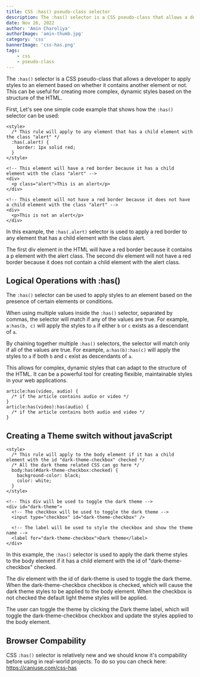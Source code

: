 ```yaml
---
title: CSS :has() pseudo-class selector
description: The :has() selector is a CSS pseudo-class that allows a developer to apply styles to an element based on whether it contains another element or not
date: Nov 26, 2022
author: 'Amin Charoliya'
authorImage: 'amin-thumb.jpg'
category: 'css'
bannerImage: 'css-has.png'
tags:
    - css
    - pseudo-class
---
```


The `:has()` selector is a CSS pseudo-class that allows a developer to apply styles to an element based on whether it contains another element or not. This can be useful for creating more complex, dynamic styles based on the structure of the HTML.

First, Let's see one simple code example that shows how the `:has()` selector can be used:

```html[class="line-numbers"]
<style>
  /* This rule will apply to any element that has a child element with the class "alert" */
  :has(.alert) {
    border: 1px solid red;
  }
</style>

<!-- This element will have a red border because it has a child element with the class "alert" -->
<div>
  <p class="alert">This is an alert</p>
</div>

<!-- This element will not have a red border because it does not have a child element with the class "alert" -->
<div>
  <p>This is not an alert</p>
</div>
```

In this example, the `:has(.alert)` selector is used to apply a red border to any element that has a child element with the class alert.

The first div element in the HTML will have a red border because it contains a p element with the alert class. The second div element will not have a red border because it does not contain a child element with the alert class.

## Logical Operations with :has()

The `:has()` selector can be used to apply styles to an element based on the presence of certain elements or conditions.

When using multiple values inside the `:has()` selector, separated by commas, the selector will match if any of the values are true. For example, `a:has(b, c)` will apply the styles to `a` if either `b` or `c` exists as a descendant of `a`.

By chaining together multiple `:has()` selectors, the selector will match only if all of the values are true. For example, `a:has(b):has(c)` will apply the styles to `a` if both `b` and `c` exist as descendants of `a`.

This allows for complex, dynamic styles that can adapt to the structure of the HTML. It can be a powerful tool for creating flexible, maintainable styles in your web applications.

```css[class="line-numbers"]
article:has(video, audio) {
  /* if the article contains audio or video */
}
article:has(video):has(audio) {
  /* if the article contains both audio and video */
}
```

## Creating a Theme switch without javaScript

```html[class="line-numbers"]
<style>
  /* This rule will apply to the body element if it has a child element with the id "dark-theme-checkbox" checked */
  /* All the dark theme related CSS can go here */
  body:has(#dark-theme-checkbox:checked) {
    background-color: black;
    color: white;
  }
</style>

<!-- This div will be used to toggle the dark theme -->
<div id="dark-theme">
  <!-- The checkbox will be used to toggle the dark theme -->
  <input type="checkbox" id="dark-theme-checkbox" />

  <!-- The label will be used to style the checkbox and show the theme name -->
  <label for="dark-theme-checkbox">Dark theme</label>
</div>
```

In this example, the `:has()` selector is used to apply the dark theme styles to the body element if it has a child element with the id of "dark-theme-checkbox" checked.

The div element with the id of dark-theme is used to toggle the dark theme. When the dark-theme-checkbox checkbox is checked, which will cause the dark theme styles to be applied to the body element. When the checkbox is not checked the default light theme styles will be applied.

The user can toggle the theme by clicking the Dark theme label, which will toggle the dark-theme-checkbox checkbox and update the styles applied to the body element.

## Browser Compability

CSS `:has()` selector is relatively new and we should know it's compability before using in real-world projects. To do so you can check here: <a href="https://caniuse.com/css-has" target="_blank" rel="noopener noreferrer">https://caniuse.com/css-has</a>
